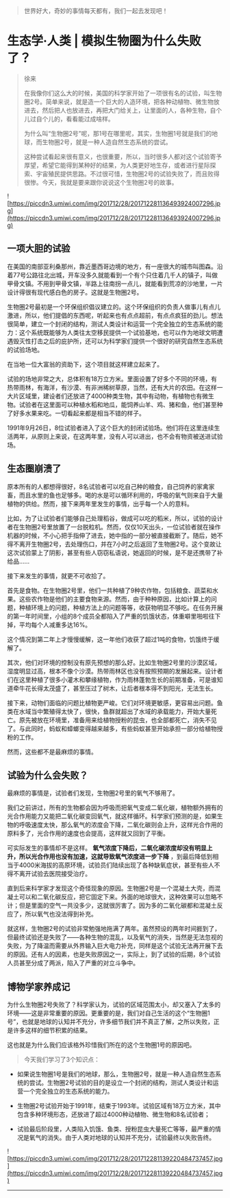 > 世界好大，奇妙的事情每天都有，我们一起去发现吧！

# 生态学·人类 | 模拟生物圈为什么失败了？

> 徐来
> 
> 在我像你们这么大的时候，美国的科学家开始了一项很有名的试验，叫生物圈2号。简单来说，就是造一个巨大的人造环境，把各种动植物、微生物放进去，然后把人也放进去，再把大门给关上，让里面的人，各种生物，自个儿过自个儿的，看看能过成啥样。
> 
> 为什么叫“生物圈2号”呢，那1号在哪里呢，其实，生物圈1号就是我们的地球，而生物圈2号，就是一种人造自然生态系统的尝试。
> 
> 这种尝试看起来很有意义，也很重要，所以，当时很多人都对这个试验寄予厚望，希望它能得到某种好的结果，为人类更好地生存，或者进行星际探索、宇宙殖民提供思路。不过很可惜，生物圈2号的试验失败了，而且败得很惨。今天，我就是要来跟你说说这个生物圈2号的故事。

![https://piccdn3.umiwi.com/img/201712/28/201712281136493924007296.jpg](https://piccdn3.umiwi.com/img/201712/28/201712281136493924007296.jpg)

## 一项大胆的试验

在美国的南部亚利桑那州，靠近墨西哥边境的地方，有一座很大的城市叫图森。沿着77号公路往北出城，开车没多久就能看到一个有个只住着几千人的镇子，叫做甲骨文镇。不用到甲骨文镇，半路上往南拐一点儿，就能看到荒凉的沙地里，一片设计得很有现代感白色的房子。这就是生物圈2号。

生物圈2号最初是一个环保组织倡议建立的。这个环保组织的负责人做事儿有点儿激进，所以，他们提倡的东西呢，听起来也有点点超前，有点点疯狂的劲儿。想法很简单，建立一个封闭的结构，测试人类设计和运营一个完全独立的生态系统的能力：这个系统既能够为人类往太空移民提供一个试验基地，也可以作为地球文明遭遇毁灭性打击之后的庇护所，还可以为科学家们提供一个很好的研究自然生态系统的试验场地。

在当地一位大富翁的资助下，这个项目就这样建立起来了。

试验的场地非常之大，总体积有18万立方米。里面设置了好多个不同的环境，有热带雨林，有海洋，有沙漠、有非洲稀树草原，当然，还有大片的农田。在这样一大片区域里，建设者们还放进了4000种类生物，其中有动物，有植物也有微生物。试验者在这里面可以种植水稻和地瓜，能饲养山羊、鸡、猪和鱼，他们甚至种了好多水果来吃。一切看起来都是相当不错的样子。

1991年9月26日，8位试验者进入了这个巨大的封闭试验场。他们将在这里连续生活两年，从原则上来说，在这两年里，没有人可以进出，也不会有物资被送进试验场。

## 生态圈崩溃了

原本所有的人都想得很好，8名试验者可以吃自己种的粮食，自己饲养的家禽家畜，而且水里的鱼也足够多。喝的水是可以循环利用的，呼吸的氧气则来自于大量植物的供给。然而，接下来两年里发生的事情，出乎每一个人的意料。

比如，为了让试验者们能够自己处理稻谷，做成可以吃的稻米，所以，试验的设计者在生物圈2号里放置了一台脱粒机。然而，仅仅10天出头，一位试验者就在操作机器的时候，不小心把手指伸了进去，她中指的一部分被直接截断了。随后，她不得不离开生物圈2号，去处理伤口，并在7小时之后返回了生物圈2号。这个变故让这次试验蒙上了阴影，甚至有些人窃窃私语说，她返回的时候，是不是还携带了补给品……

接下来发生的事情，就更不可收拾了。

首先是食物。在生物圈2号里，他们一共种植了9种农作物，包括粮食、蔬菜和水果。这些农作物是他们的主要食物来源。然而，由于种种原因，比如计算上的问题，种植环境上的问题，种植方法上的问题等等，收获物明显不够吃。在任务开展的第一年时间里，小组的8个成员全都陷入了严重的饥饿状态，体重噼里啪啦往下掉，平均每个人减重多达16%。

这个情况到第二年上才慢慢缓解，这一年他们收获了超过1吨的食物，饥饿终于缓解了。

其次，他们对环境的控制没有原先预想的那么好。比如生物圈2号里的沙漠区域，湿度明显过高，根本不像个沙漠。热带雨林区也没有按照预期的发展起来。设计者们在这里种植了很多小灌木和攀缘植物，作为雨林蓬勃生长的前期准备，可是谁知道牵牛花长得太茂盛了，甚至压过了树木，让后者根本得不到阳光，无法生长。

接下来，动物们面临的问题比植物更严峻。它们对环境更敏感，更容易出问题。鱼类在水域当中繁殖得太快了，很快，鱼群就超出了水域的承载能力，开始大量死亡。原先被放在环境里，准备用来给植物授粉的昆虫，也全部都死亡，消失不见了。与此同时，蚂蚁和蟑螂变得越来越多，有些蚂蚁甚至开始承担一部分给植物授粉的工作。

然而，这些都不是最麻烦的事情。

## 试验为什么会失败？

最麻烦的事情是，试验者们发现，生物圈2号里的氧气不够用了。

我们之前讲过，所有的生物都会因为呼吸而把氧气变成二氧化碳，植物额外拥有的光合作用能力又能把二氧化碳变回氧气，就这样循环。科学家们预测的是，如果生物的呼吸速度太快，那么氧气的浓度会下降，二氧化碳则会上升，这样光合作用的原料多了，光合作用的速度也会提高，这样就又回到了平衡。

可实际发生的事情却不是这样。 **氧气浓度下降后，二氧化碳浓度却没有明显上升，所以光合作用也没有加速，这就导致氧气浓度进一步下降** ，到最后降低到相当于4000米海拔的高原环境，试验员们陆续出现了各种缺氧症状，甚至有些人不得不离开试验去医院接受治疗。

直到后来科学家才发现这个奇怪现象的原因。生物圈2号是一个混凝土大壳，而混凝土可以和二氧化碳反应，把它固定下来。外面的地球很大，这种效果可以忽略不计；但是里面的空气一共没多少，这就很厉害了。因为多的二氧化碳都和混凝土反应了，所以氧气也没法得到补充。

就这样，生物圈2号的试验非常勉强地拖满了两年。虽然预设的两年时间捱到了，但最终试验还是失败了——各种生物的混乱，以及氧气的消失，当然是无法忽视的失败，为了降温而需要从外界输入巨大电力补充，同样是这个试验无法再开展下去的原因。还有人的因素，也是失败原因之一，实际上，到了试验的后期，8个试验人员甚至分成了两派，陷入了严重的对立斗争中。

## 博物学家养成记

为什么生物圈2号失败了？科学家认为，试验的区域范围太小，却又塞入了太多的环境——这是非常重要的原因。更重要的是，我们对自己生活的这个“生物圈1号”，也就是地球的认知并不充分，许多细节我们并不真正了解，之所以失败，正是许多这样的细节积累的结果。

这也就是为什么我们应该格外珍惜我们所在的这个生物圈1号的原因吧。

> 今天我们学习了3个知识点：

* 如果说生物圈1号是我们的地球，那么，生物圈2号，就是一种人造自然生态系统的尝试。生物圈2号试验的目的是设立一个封闭的结构，测试人类设计和运营一个完全独立的生态系统的能力。

* 生物圈2号试验开始于1991年，结束于1993年。试验区域有18万立方米，其中包含多种环境形态，还放进了超过4000种动植物、微生物和8名试验者；

* 试验最后阶段里，人类陷入饥饿、鱼类、授粉昆虫大量死亡等等，最严重的情况是氧气的消失。由于人类对地球的认知并不充分，试验最终以失败告终。

![https://piccdn3.umiwi.com/img/201712/28/201712281139220484737457.jpg](https://piccdn3.umiwi.com/img/201712/28/201712281139220484737457.jpg)

---
